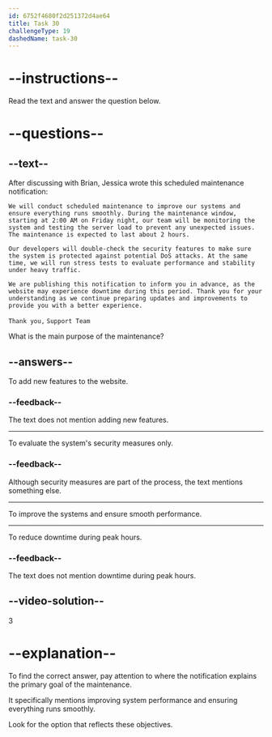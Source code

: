 ```yaml
---
id: 6752f4680f2d251372d4ae64
title: Task 30
challengeType: 19
dashedName: task-30
---
```


<!-- READING -->

# --instructions--

Read the text and answer the question below.

# --questions--

## --text--

After discussing with Brian, Jessica wrote this scheduled maintenance notification:

`We will conduct scheduled maintenance to improve our systems and ensure everything runs smoothly. During the maintenance window, starting at 2:00 AM on Friday night, our team will be monitoring the system and testing the server load to prevent any unexpected issues. The maintenance is expected to last about 2 hours.`

`Our developers will double-check the security features to make sure the system is protected against potential DoS attacks. At the same time, we will run stress tests to evaluate performance and stability under heavy traffic.`

`We are publishing this notification to inform you in advance, as the website may experience downtime during this period. Thank you for your understanding as we continue preparing updates and improvements to provide you with a better experience.`

`Thank you,`
`Support Team`

What is the main purpose of the maintenance?

## --answers--

To add new features to the website.

### --feedback--

The text does not mention adding new features.

---

To evaluate the system's security measures only.

### --feedback--

Although security measures are part of the process, the text mentions something else.

---

To improve the systems and ensure smooth performance.

---

To reduce downtime during peak hours.

### --feedback--

The text does not mention downtime during peak hours.

## --video-solution--

3

# --explanation--

To find the correct answer, pay attention to where the notification explains the primary goal of the maintenance.

It specifically mentions improving system performance and ensuring everything runs smoothly.

Look for the option that reflects these objectives.
